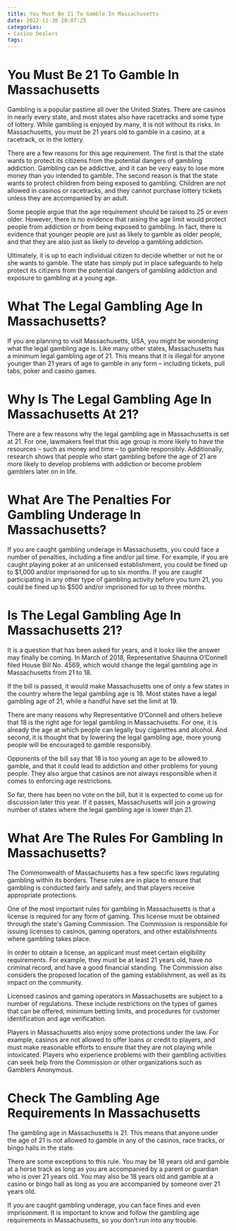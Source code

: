 ```yaml
---
title: You Must Be 21 To Gamble In Massachusetts
date: 2022-11-30 20:07:25
categories:
- Casino Dealers
tags:
---
```



#  You Must Be 21 To Gamble In Massachusetts

Gambling is a popular pastime all over the United States. There are casinos in nearly every state, and most states also have racetracks and some type of lottery. While gambling is enjoyed by many, it is not without its risks. In Massachusetts, you must be 21 years old to gamble in a casino, at a racetrack, or in the lottery.

There are a few reasons for this age requirement. The first is that the state wants to protect its citizens from the potential dangers of gambling addiction. Gambling can be addictive, and it can be very easy to lose more money than you intended to gamble. The second reason is that the state wants to protect children from being exposed to gambling. Children are not allowed in casinos or racetracks, and they cannot purchase lottery tickets unless they are accompanied by an adult.

Some people argue that the age requirement should be raised to 25 or even older. However, there is no evidence that raising the age limit would protect people from addiction or from being exposed to gambling. In fact, there is evidence that younger people are just as likely to gamble as older people, and that they are also just as likely to develop a gambling addiction.

Ultimately, it is up to each individual citizen to decide whether or not he or she wants to gamble. The state has simply put in place safeguards to help protect its citizens from the potential dangers of gambling addiction and exposure to gambling at a young age.

#  What The Legal Gambling Age In Massachusetts?

If you are planning to visit Massachusetts, USA, you might be wondering what the legal gambling age is. Like many other states, Massachusetts has a minimum legal gambling age of 21. This means that it is illegal for anyone younger than 21 years of age to gamble in any form – including tickets, pull tabs, poker and casino games.

# Why Is The Legal Gambling Age In Massachusetts At 21?

There are a few reasons why the legal gambling age in Massachusetts is set at 21. For one, lawmakers feel that this age group is more likely to have the resources – such as money and time – to gamble responsibly. Additionally, research shows that people who start gambling before the age of 21 are more likely to develop problems with addiction or become problem gamblers later on in life.

# What Are The Penalties For Gambling Underage In Massachusetts?

If you are caught gambling underage in Massachusetts, you could face a number of penalties, including a fine and/or jail time. For example, if you are caught playing poker at an unlicensed establishment, you could be fined up to $1,000 and/or imprisoned for up to six months. If you are caught participating in any other type of gambling activity before you turn 21, you could be fined up to $500 and/or imprisoned for up to three months.

#  Is The Legal Gambling Age In Massachusetts 21?

It is a question that has been asked for years, and it looks like the answer may finally be coming. In March of 2018, Representative Shaunna O’Connell filed House Bill No. 4569, which would change the legal gambling age in Massachusetts from 21 to 18.

If the bill is passed, it would make Massachusetts one of only a few states in the country where the legal gambling age is 18. Most states have a legal gambling age of 21, while a handful have set the limit at 19.

There are many reasons why Representative O’Connell and others believe that 18 is the right age for legal gambling in Massachusetts. For one, it is already the age at which people can legally buy cigarettes and alcohol. And second, it is thought that by lowering the legal gambling age, more young people will be encouraged to gamble responsibly.

Opponents of the bill say that 18 is too young an age to be allowed to gamble, and that it could lead to addiction and other problems for young people. They also argue that casinos are not always responsible when it comes to enforcing age restrictions.

So far, there has been no vote on the bill, but it is expected to come up for discussion later this year. If it passes, Massachusetts will join a growing number of states where the legal gambling age is lower than 21.

#  What Are The Rules For Gambling In Massachusetts?

The Commonwealth of Massachusetts has a few specific laws regulating gambling within its borders. These rules are in place to ensure that gambling is conducted fairly and safely, and that players receive appropriate protections.

One of the most important rules for gambling in Massachusetts is that a license is required for any form of gaming. This license must be obtained through the state's Gaming Commission. The Commission is responsible for issuing licenses to casinos, gaming operators, and other establishments where gambling takes place.

In order to obtain a license, an applicant must meet certain eligibility requirements. For example, they must be at least 21 years old, have no criminal record, and have a good financial standing. The Commission also considers the proposed location of the gaming establishment, as well as its impact on the community.

Licensed casinos and gaming operators in Massachusetts are subject to a number of regulations. These include restrictions on the types of games that can be offered, minimum betting limits, and procedures for customer identification and age verification.

Players in Massachusetts also enjoy some protections under the law. For example, casinos are not allowed to offer loans or credit to players, and must make reasonable efforts to ensure that they are not playing while intoxicated. Players who experience problems with their gambling activities can seek help from the Commission or other organizations such as Gamblers Anonymous.

#  Check The Gambling Age Requirements In Massachusetts

The gambling age in Massachusetts is 21. This means that anyone under the age of 21 is not allowed to gamble in any of the casinos, race tracks, or bingo halls in the state.

There are some exceptions to this rule. You may be 18 years old and gamble at a horse track as long as you are accompanied by a parent or guardian who is over 21 years old. You may also be 18 years old and gamble at a casino or bingo hall as long as you are accompanied by someone over 21 years old.

If you are caught gambling underage, you can face fines and even imprisonment. It is important to know and follow the gambling age requirements in Massachusetts, so you don’t run into any trouble.